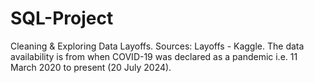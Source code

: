 # SQL-Project
Cleaning &amp; Exploring Data Layoffs. Sources: Layoffs - Kaggle. The data availability is from when COVID-19 was declared as a pandemic i.e. 11 March 2020 to present (20 July 2024).
